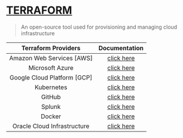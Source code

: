 # [TERRAFORM](https://www.terraform.io/)
> An open-source tool used for provisioning and managing cloud infrastructure

| Terraform Providers           | Documentation                                                                           |
| :---------------------------: | :-----------:                                                                           |
| Amazon Web Services [AWS]     | [click here](https://registry.terraform.io/providers/hashicorp/aws/latest/docs)         |
| Microsoft Azure               | [click here](https://registry.terraform.io/providers/hashicorp/azurerm/latest/docs)     |
| Google Cloud Platform [GCP]   | [click here](https://registry.terraform.io/providers/hashicorp/google/latest/docs)      |
| Kubernetes                    | [click here](https://registry.terraform.io/providers/hashicorp/kubernetes/latest/docs)  |
| GitHub                        | [click here](https://registry.terraform.io/providers/integrations/github/4.2.0/docs)    |
| Splunk                        | [click here](https://registry.terraform.io/providers/splunk/splunk/1.0.0/docs)          |
| Docker                        | [click here](https://registry.terraform.io/providers/kreuzwerker/docker/2.8.0/docs)     |
| Oracle Cloud Infrastructure   | [click here](https://registry.terraform.io/providers/oracle/oci/latest/docs)            |
